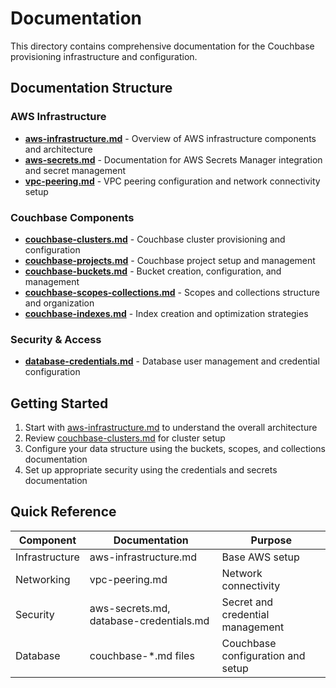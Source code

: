 # Documentation

This directory contains comprehensive documentation for the Couchbase provisioning infrastructure and configuration.

## Documentation Structure

### AWS Infrastructure
- **[aws-infrastructure.md](aws-infrastructure.md)** - Overview of AWS infrastructure components and architecture
- **[aws-secrets.md](aws-secrets.md)** - Documentation for AWS Secrets Manager integration and secret management
- **[vpc-peering.md](vpc-peering.md)** - VPC peering configuration and network connectivity setup

### Couchbase Components
- **[couchbase-clusters.md](couchbase-clusters.md)** - Couchbase cluster provisioning and configuration
- **[couchbase-projects.md](couchbase-projects.md)** - Couchbase project setup and management
- **[couchbase-buckets.md](couchbase-buckets.md)** - Bucket creation, configuration, and management
- **[couchbase-scopes-collections.md](couchbase-scopes-collections.md)** - Scopes and collections structure and organization
- **[couchbase-indexes.md](couchbase-indexes.md)** - Index creation and optimization strategies

### Security & Access
- **[database-credentials.md](database-credentials.md)** - Database user management and credential configuration

## Getting Started

1. Start with [aws-infrastructure.md](aws-infrastructure.md) to understand the overall architecture
2. Review [couchbase-clusters.md](couchbase-clusters.md) for cluster setup
3. Configure your data structure using the buckets, scopes, and collections documentation
4. Set up appropriate security using the credentials and secrets documentation

## Quick Reference

| Component | Documentation | Purpose |
|-----------|--------------|---------|
| Infrastructure | aws-infrastructure.md | Base AWS setup |
| Networking | vpc-peering.md | Network connectivity |
| Security | aws-secrets.md, database-credentials.md | Secret and credential management |
| Database | couchbase-*.md files | Couchbase configuration and setup |
